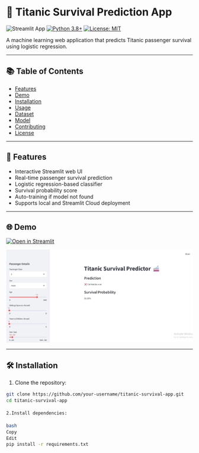 # 🚢 Titanic Survival Prediction App

![Streamlit App](https://static.streamlit.io/badges/streamlit_badge_black_white.svg)
[![Python 3.8+](https://img.shields.io/badge/python-3.8+-blue.svg)](https://www.python.org/downloads/)
[![License: MIT](https://img.shields.io/badge/License-MIT-yellow.svg)](https://opensource.org/licenses/MIT)

A machine learning web application that predicts Titanic passenger survival using logistic regression.

---

## 📚 Table of Contents

- [Features](#features)
- [Demo](#demo)
- [Installation](#installation)
- [Usage](#usage)
- [Dataset](#dataset)
- [Model](#model)
- [Contributing](#contributing)
- [License](#license)

---

## 🚀 Features

- Interactive Streamlit web UI
- Real-time passenger survival prediction
- Logistic regression-based classifier
- Survival probability score
- Auto-training if model not found
- Supports local and Streamlit Cloud deployment

---

## 🌐 Demo

[![Open in Streamlit](https://static.streamlit.io/badges/streamlit_badge_black_white.svg)](https://titanicmachinelearning-xjh6sqpvqmzc2wkft4ksza.streamlit.app/)  

![App Screenshot](Screenshots/titanic.jpg)

---

## 🛠 Installation

1. Clone the repository:

```bash
git clone https://github.com/your-username/titanic-survival-app.git
cd titanic-survival-app

2.Install dependencies:

bash
Copy
Edit
pip install -r requirements.txt


